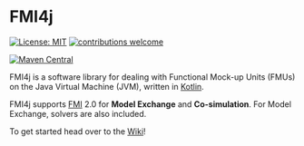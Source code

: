 # FMI4j #

[![License: MIT](https://img.shields.io/badge/License-MIT-yellow.svg)](https://opensource.org/licenses/MIT)
[![contributions welcome](https://img.shields.io/badge/contributions-welcome-brightgreen.svg?style=flat)](https://github.com/SFI-Mechatronics/FMI4j/issues)

[![Maven Central](https://maven-badges.herokuapp.com/maven-central/no.mechatronics.sfi.fmi4j/fmi-import/badge.svg)](https://maven-badges.herokuapp.com/maven-central/no.mechatronics.sfi.fmi4j/fmi-import)



FMI4j is a software library for dealing with Functional Mock-up Units (FMUs) on the Java Virtual Machine (JVM), written in [Kotlin](https://kotlinlang.org/). 



FMI4j supports [FMI](http://fmi-standard.org/) 2.0 for **Model Exchange** and **Co-simulation**.
For Model Exchange, solvers are also included.

To get started head over to the [Wiki](https://github.com/SFI-Mechatronics/FMI4j/wiki)!


